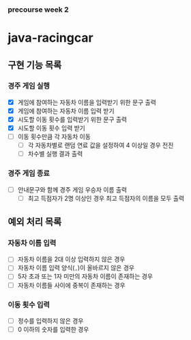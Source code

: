 ### precourse week 2

# java-racingcar

## 구현 기능 목록

### 경주 게임 실행

- [x] 게임에 참여하는 자동차 이름을 입력받기 위한 문구 출력
- [x] 게임에 참여하는 자동차 이름 입력 받기
- [x] 시도할 이동 횟수를 입력받기 위한 문구 출력
- [x] 시도할 이동 횟수 입력 받기
- [ ] 이동 횟수만큼 각 자동차 이동
  - [ ] 각 자동차별로 랜덤 연료 값을 설정하여 4 이상일 경우 전진
  - [ ] 차수별 실행 결과 출력

### 경주 게임 종료

- [ ] 안내문구와 함께 경주 게임 우승자 이름 출력
  - [ ] 최고 득점자가 2명 이상인 경우 최고 득점자의 이름을 모두 출력

## 예외 처리 목록

### 자동차 이름 입력

- [ ] 자동차 이름을 2대 이상 입력하지 않은 경우
- [ ] 자동차 이름 입력 양식(`,`)이 올바르지 않은 경우
- [ ] 5자 초과 또는 1자 미만의 자동차 이름이 존재하는 경우
- [ ] 자동차 이름들 사이에 중복이 존재하는 경우

### 이동 횟수 입력
- [ ] 정수를 입력하지 않은 경우
- [ ] 0 이하의 숫자를 입력한 경우